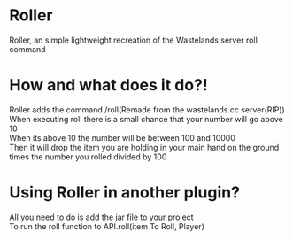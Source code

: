 # Roller
Roller, an simple lightweight recreation of the Wastelands server roll command

# How and what does it do?!
Roller adds the command /roll(Remade from the wastelands.cc server(RIP))\
When executing roll there is a small chance that your number will go above 10\
When its above 10 the number will be between 100 and 10000\
Then it will drop the item you are holding in your main hand on the ground times the number you rolled divided by 100

# Using Roller in another plugin?
All you need to do is add the jar file to your project\
To run the roll function to API.roll(item To Roll, Player)